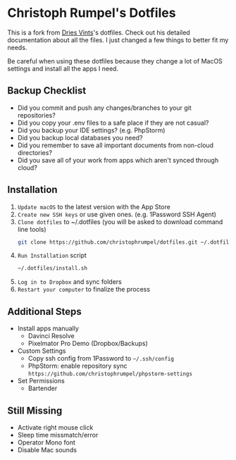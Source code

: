 # Christoph Rumpel's Dotfiles

This is a fork from [Dries Vints](https://github.com/driesvints/dotfiles)'s dotfiles. Check out his detailed documentation about all the files. I just changed a few things to better fit my needs.

Be careful when using these dotfiles because they change a lot of MacOS settings and install all the apps I need.

## Backup Checklist

- Did you commit and push any changes/branches to your git repositories?
- Did you copy your .env files to a safe place if they are not casual?
- Did you backup your IDE settings? (e.g. PhpStorm)
- Did you backup local databases you need?
- Did you remember to save all important documents from non-cloud directories?
- Did you save all of your work from apps which aren't synced through cloud?

## Installation

1. `Update macOS` to the latest version with the App Store
2. `Create new SSH keys` or use given ones. (e.g. 1Password SSH Agent)
3. `Clone dotfiles` to ~/.dotfiles (you will be asked to download command line tools)
    ```zsh
    git clone https://github.com/christophrumpel/dotfiles.git ~/.dotfiles
    ```
4. `Run Installation` script
    ```zsh
    ~/.dotfiles/install.sh
    ```
5. `Log in to Dropbox` and sync folders
6. `Restart your computer` to finalize  the process


## Additional Steps

- Install apps manually
    - Davinci Resolve
    - Pixelmator Pro Demo (Dropbox/Backups)
- Custom Settings
    - Copy ssh config from 1Password to `~/.ssh/config`
    - PhpStorm: enable repository sync `https://github.com/christophrumpel/phpstorm-settings`
- Set Permissions
    - Bartender

## Still Missing

- Activate right mouse click
- Sleep time missmatch/error
- Operator Mono font
- Disable Mac sounds
